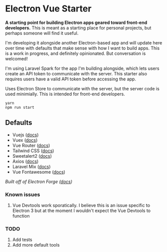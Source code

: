 # Electron Vue Starter

**A starting point for building Electron apps geared toward front-end developers.** This is meant as a starting place for personal projects, but perhaps someone will find it useful. 

I'm developing it alongside another Electron-based app and will update here over time with defaults that make sense with how I want to build apps. This is a work in progress, and definitely opinionated. But conversation is welcomed!

I'm using Laravel Spark for the app I'm building alongside, which lets users create an API token to communicate with the server. This starter also requires users have a valid API token before accessing the app.

Uses Electron Store to communicate with the server, but the server code is used minimially. This is intended for front-end developers. 

```
yarn
npm run start
```

## Defaults
* Vuejs ([docs](https://vuejs.org/v2/guide/))
* Vuex ([docs](https://vuex.vuejs.org/))
* Vue Router ([docs](https://router.vuejs.org/))
* Tailwind CSS ([docs](https://tailwindcss.com/))
* Sweetalert2 ([docs](https://sweetalert2.github.io/))
* Axios ([docs](https://github.com/axios/axios))
* Laravel Mix ([docs](https://laravel-mix.com/docs/4.1/installation))
* Vue Fontawesome ([docs](https://github.com/FortAwesome/vue-fontawesome))

*Built off of Electron Forge ([docs](https://www.electronforge.io/))*

### Known issues
1. Vue Devtools work sporatically. I believe this is an issue specific to Electron 3 but at the moment I wouldn't expect the Vue Devtools to function

### TODO
1. Add tests
2. Add more default tools
